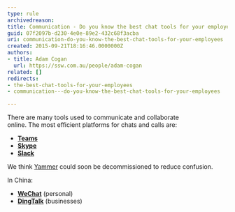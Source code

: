 ```yaml
---
type: rule
archivedreason: 
title: Communication - Do you know the best chat tools for your employees?
guid: 07f2097b-d230-4e0e-89e2-432c68f3acba
uri: communication-do-you-know-the-best-chat-tools-for-your-employees
created: 2015-09-21T18:16:46.0000000Z
authors:
- title: Adam Cogan
  url: https://ssw.com.au/people/adam-cogan
related: []
redirects:
- the-best-chat-tools-for-your-employees
- communication---do-you-know-the-best-chat-tools-for-your-employees

---
```


There are many tools used to communicate and collaborate online. The most efficient platforms for chats and calls are:

<!--endintro-->

* [**Teams**](https&#58;//products.office.com/en-ca/microsoft-teams/group-chat-software)
* **[Skype](https&#58;//www.skype.com/)**
* **[Slack](https&#58;//slack.com/)**


We think [Yammer](https&#58;//www.yammer.com/) could soon be decommissioned to reduce confusion.

In China:

* **[WeChat](https&#58;//web.wechat.com/)**  (personal)
* **[DingTalk](https&#58;//www.dingtalk.com/en)**  (businesses)
